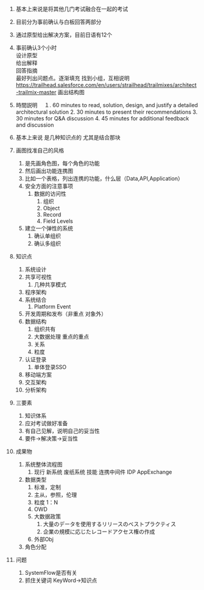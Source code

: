 1. 基本上来说是将其他几门考试融合在一起的考试
2. 目前分为事前确认与白板回答两部分
3. 通过原型给出解决方案，目前日语有12个
4. 事前确认3个小时  
   设计原型  
   给出解释  
   回答指摘  
最好列出问题点。逐渐填充
找到小组，互相说明
 https://trailhead.salesforce.com/en/users/strailhead/trailmixes/architect-trailmix-master
画出结构图  

5. 時間説明　
   １. 60 minutes to read, solution, design, and justify a detailed architectural solution
   2. 30 minutes to present their recommendations
   3. 30 minutes for Q&A discussion
   4. 45 minutes for additional feedback and discussion
6. 基本上来说 是几种知识点的 尤其是结合那块
7. 画图找准自己的风格 
   1. 是先画角色图，每个角色的功能
   2. 然后画出功能连携图
   3. 比如一个表格，列出连携的功能，什么层（Data,API,Application）
   4. 安全方面的注意事项
      1. 数据的访问性
         1. 组织
         2. Object
         3. Record
         4. Field Levels
   5. 建立一个弹性的系统
      1. 确认单组织
      2. 确认多组织
8. 知识点
   1. 系统设计
   2. 共享可视性
      1. 几种共享模式
   3. 程序架构
   4. 系统结合
      1. Platform Event
   5. 开发周期和发布（非重点 对象外）
   6. 数据结构
      1. 组织共有
      2. 大数据处理 重点的重点
      3. 关系
      4. 粒度
   7. 认证登录
      1. 单体登录SSO
   8. 移动端方案
   9.  交互架构
   10. 分析架构
9.  三要素
    1.  知识体系
    2.  应对考试做好准备
    3.  有自己见解，说明自己的妥当性
    4.  要件->解决策->妥当性
10. 成果物
    1.  系统整体流程图
        1.  现行 新系统 废纸系统 技能 连携中间件 IDP AppExchange
    2.  数据类型
        1.  标准，定制
        2.  主从，参照，伦理
        3.  粒度 1：N
        4.  OWD
        5.  大数据政策
            1.  大量のデータを使用するリリースのベストプラクティス
            2.  企業の規模に応じたレコードアクセス権の作成
        6.  外部Obj
    3.  角色分配
11. 问题
    1.  SystemFlow是否有关
    2.  抓住关键词 KeyWord->知识点